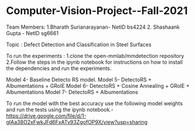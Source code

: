 # Computer-Vision-Project--Fall-2021

Team Members: 
1.Bharath Surianarayanan- NetID bs4224
2. Shashaank Gupta - NetID sg6661

Topic : Defect Detection and Classification in Steel Surfaces

To run the experiments : 
1.clone the open-mmlab/mmdetection repository
2.Follow the steps in the ipynb notebook for instructions on how to install the dependencies and run the experiments.


Model 4- Baseline Detecto RS model.
Model 5- DetectoRS + Albumentations + GRoIE
Model 6- DetectoRS + Cosine Annealing + GRoIE + Albumentations
Model 7- DetectoRS + Albumentations

To run the model with the best accuracy use the following model weights and run the tests using the ipynb notebook.- https://drive.google.com/file/d/1-gIAa38O2xFwkJFd6FxATv93ZgofOP9X/view?usp=sharing

